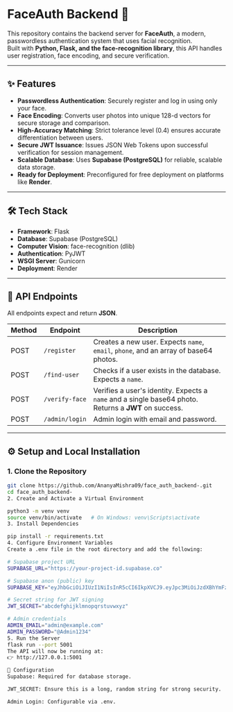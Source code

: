 # FaceAuth Backend 🚀

This repository contains the backend server for **FaceAuth**, a modern, passwordless authentication system that uses facial recognition.  
Built with **Python, Flask, and the face-recognition library**, this API handles user registration, face encoding, and secure verification.

---

## ✨ Features
- **Passwordless Authentication**: Securely register and log in using only your face.  
- **Face Encoding**: Converts user photos into unique 128-d vectors for secure storage and comparison.  
- **High-Accuracy Matching**: Strict tolerance level (0.4) ensures accurate differentiation between users.  
- **Secure JWT Issuance**: Issues JSON Web Tokens upon successful verification for session management.  
- **Scalable Database**: Uses **Supabase (PostgreSQL)** for reliable, scalable data storage.  
- **Ready for Deployment**: Preconfigured for free deployment on platforms like **Render**.  

---

## 🛠️ Tech Stack
- **Framework**: Flask  
- **Database**: Supabase (PostgreSQL)  
- **Computer Vision**: face-recognition (dlib)  
- **Authentication**: PyJWT  
- **WSGI Server**: Gunicorn  
- **Deployment**: Render  

---

## 📡 API Endpoints
All endpoints expect and return **JSON**.

| Method | Endpoint       | Description                                                                 |
|--------|---------------|-----------------------------------------------------------------------------|
| POST   | `/register`    | Creates a new user. Expects `name`, `email`, `phone`, and an array of base64 photos. |
| POST   | `/find-user`   | Checks if a user exists in the database. Expects a `name`.                  |
| POST   | `/verify-face` | Verifies a user's identity. Expects a `name` and a single base64 photo. Returns a **JWT** on success. |
| POST   | `/admin/login` | Admin login with email and password.                                        |

---

## ⚙️ Setup and Local Installation

### 1. Clone the Repository
```bash
git clone https://github.com/AnanyaMishra09/face_auth_backend-.git
cd face_auth_backend-
2. Create and Activate a Virtual Environment

python3 -m venv venv
source venv/bin/activate   # On Windows: venv\Scripts\activate
3. Install Dependencies

pip install -r requirements.txt
4. Configure Environment Variables
Create a .env file in the root directory and add the following:

# Supabase project URL
SUPABASE_URL="https://your-project-id.supabase.co"

# Supabase anon (public) key
SUPABASE_KEY="eyJhbGciOiJIUzI1NiIsInR5cCI6IkpXVCJ9.eyJpc3MiOiJzdXBhYmFzZSIsInJlZiI6ImV5b2xkdWx5YW9uZXRiaXdybmlhIiwicm9sZSI6ImFub24iLCJpYXQiOjE3NTU1MjkyODAsImV4cCI6MjA3MTEwNTI4MH0.XvJ73CXThVHXSaUvDTLosR5XV_RCutwcP49A_kCgdf0"

# Secret string for JWT signing
JWT_SECRET="abcdefghijklmnopqrstuvwxyz"

# Admin credentials
ADMIN_EMAIL="admin@example.com"
ADMIN_PASSWORD="@Admin1234"
5. Run the Server
flask run --port 5001
The API will now be running at:
👉 http://127.0.0.1:5001

🔑 Configuration
Supabase: Required for database storage.

JWT_SECRET: Ensure this is a long, random string for strong security.

Admin Login: Configurable via .env.
